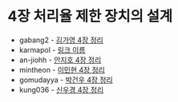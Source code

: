 # 4장 처리율 제한 장치의 설계

- gabang2 - [김가영 4장 정리](https://www.notion.so/gabang2/4-9818a229a7c641a4a045ad93a40fe07d)
- karmapol - [링크 이름]()
- an-jiohh - [안지호 4장 정리](https://an-jiohh.github.io/blog/LSS4)
- mintheon - [이민현 4장 정리](https://mintheon.com/devlog/2023/10/18/%EB%8C%80%EA%B7%9C%EB%AA%A8-%EC%8B%9C%EC%8A%A4%ED%85%9C-%EC%84%A4%EA%B3%84-%EA%B8%B0%EC%B4%88-04.-%EC%B2%98%EB%A6%AC%EC%9C%A8-%EC%A0%9C%ED%95%9C-%EC%9E%A5%EC%B9%98%EC%9D%98-%EC%84%A4%EA%B3%84/)
- gomudayya - [박건우 4장 정리](https://leaf-oboe-6f1.notion.site/4-9ffbd1de0edf444882fe48fa7a7099c3?pvs=4)
- kung036 - [신우경 4장 정리](https://exclusive-fibula-5aa.notion.site/0e88dfe071a94b1bae6a3c405e6e2cb9?pvs=4) 
